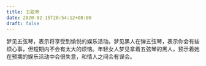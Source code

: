 ```yaml
---
title: 五弦琴
date: 2020-02-15T20:54:12+08:00
draft: false
---
```


梦见五弦琴，表示将享受到愉悦的娱乐活动。梦见黑人在弹五弦琴，表示你会有些烦心事，但短期内不会有太大的烦恼。年轻女人梦见拿着五弦琴的黑人，预示着她在预期的娱乐活动中会很失意，和情人之间会有误会。